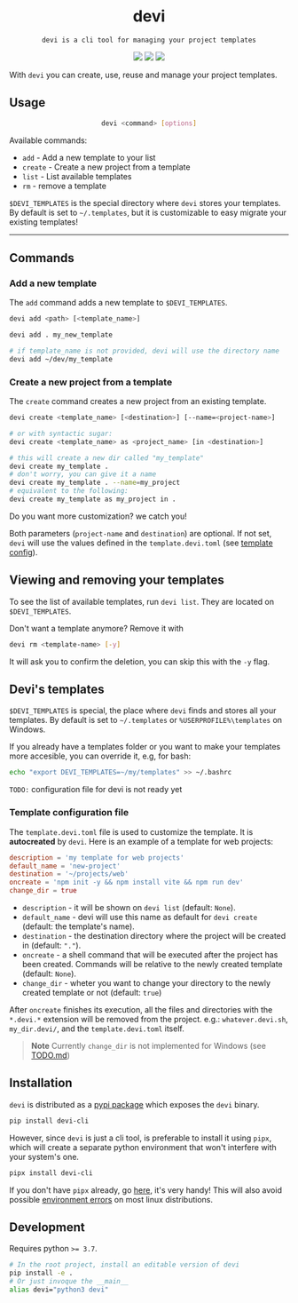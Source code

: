 <p align="center">
    <h1 align="center">devi</h1>
</p>
<p align="center">
  <code>devi is a cli tool for managing your project templates</code>
</p>

<p align="center">
<img src="https://img.shields.io/badge/pipx%20install-devi--cli-blue"/>
<img src="https://shields.io/pypi/v/devi-cli"/>
<img src="https://shields.io/pypi/l/devi-cli"/>
</p>

With `devi` you can create, use, reuse and manage your project templates.

## Usage

<div align="justify">
<div align="center">

```bash
devi <command> [options]
```

</div>
</div>

Available commands:

- `add` - Add a new template to your list
- `create` - Create a new project from a template
- `list` - List available templates
- `rm` - remove a template

`$DEVI_TEMPLATES` is the special directory where `devi` stores your templates.
By default is set to `~/.templates`, but it is customizable to easy migrate
your existing templates!

---

## Commands

<!-- here might be a showcase video -->

### Add a new template

The `add` command adds a new template to `$DEVI_TEMPLATES`.

```bash
devi add <path> [<template_name>]
```

```bash
devi add . my_new_template

# if template_name is not provided, devi will use the directory name
devi add ~/dev/my_template
```

### Create a new project from a template

The `create` command creates a new project from an existing template.

<!-- Aliases: `new`, `n`-->

```bash
devi create <template_name> [<destination>] [--name=<project-name>]

# or with syntactic sugar:
devi create <template_name> as <project_name> [in <destination>]
```

```bash
# this will create a new dir called "my_template"
devi create my_template .
# don't worry, you can give it a name
devi create my_template . --name=my_project
# equivalent to the following:
devi create my_template as my_project in .
```

Do you want more customization? we catch you!

Both parameters (`project-name` and `destination`) are optional. If not set,
`devi` will use the values defined in the `template.devi.toml` (see
[template config](#template-configuration-file)).

## Viewing and removing your templates

To see the list of available templates, run `devi list`. They are located on
`$DEVI_TEMPLATES`.

Don't want a template anymore? Remove it with

```bash
devi rm <template-name> [-y]
```

It will ask you to confirm the deletion, you can skip this with the `-y` flag.

## Devi's templates

`$DEVI_TEMPLATES` is special, the place where `devi` finds and stores all your
templates. By default is set to `~/.templates` or
`%USERPROFILE%\templates` on Windows.

If you already have a templates folder or you want to make your templates more
accesible, you can override it, e.g, for bash:

```bash
echo "export DEVI_TEMPLATES=~/my/templates" >> ~/.bashrc
```

`TODO:` configuration file for devi is not ready yet

### Template configuration file

The `template.devi.toml` file is used to customize the template. It is
**autocreated** by `devi`. Here is an example of a template for web projects:

```toml
description = 'my template for web projects'
default_name = 'new-project'
destination = '~/projects/web'
oncreate = 'npm init -y && npm install vite && npm run dev'
change_dir = true
```

- `description` - it will be shown on `devi list` (default: `None`).
- `default_name` - devi will use this name as default for `devi create`
  (default: the template's name).
- `destination` - the destination directory where the project will be created in
  (default: `"."`).
- `oncreate` - a shell command that will be executed after the project has been
  created. Commands will be relative to the newly created template
  (default: `None`).
- `change_dir` - wheter you want to change your directory to the newly created
  template or not (default: `true`)

After `oncreate` finishes its execution, all the files and directories with the
`*.devi.*` extension will be removed from the project. e.g.:
`whatever.devi.sh`, `my_dir.devi/`, and the `template.devi.toml` itself.

> **Note**
> Currently `change_dir` is not implemented for Windows (see [TODO.md](./TODO.md))

## Installation

`devi` is distributed as a [pypi package](https://pypi.org/project/devi-cli/)
which exposes the `devi` binary.

```bash
pip install devi-cli
```

However, since `devi` is just a cli tool, is preferable to install it using
`pipx`, which will create a separate python environment that won't interfere
with your system's one.

```bash
pipx install devi-cli
```

If you don't have `pipx` already, go [here](https://pypa.github.io/pipx/), it's
very handy! This will also avoid possible [environment errors](https://github.com/python/cpython/issues/102134) on most linux distributions.

## Development

Requires python `>= 3.7`.

```bash
# In the root project, install an editable version of devi
pip install -e .
# Or just invoque the __main__
alias devi="python3 devi"
```
